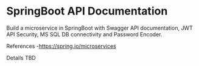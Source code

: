 # SpringBoot API Documentation
Build a microservice in SpringBoot with Swagger API documentation, JWT API Security, MS SQL DB connectivity and Password Encoder.

References
-https://spring.io/microservices

Details TBD
